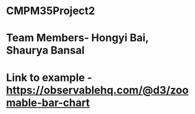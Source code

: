 # CMPM35Project2
# Team Members- Hongyi Bai, Shaurya Bansal
# Link to example - https://observablehq.com/@d3/zoomable-bar-chart
